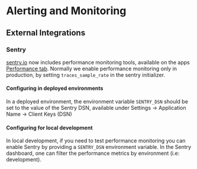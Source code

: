 # Alerting and Monitoring

## External Integrations

### Sentry

[sentry.io](https://docs.sentry.io/platforms/ruby/) now includes performance monitoring tools, available
on the apps [Performance tab](https://sentry.io/organizations/dfe-bat/performance/?project=1377944).
Normally we enable performance monitoring only in production, by setting `traces_sample_rate` in the sentry initializer.

#### Configuring in deployed environments

In a deployed environment, the environment variable
`SENTRY_DSN` should be set to the value of the Sentry DSN, available under
Settings -> Application Name -> Client Keys (DSN)

#### Configuring for local development

In local development, if you need to test performance monitoring you can enable
Sentry by providing a `SENTRY_DSN` environment variable. In the Sentry dashboard, one can filter the performance metrics by environment (i.e: development).
